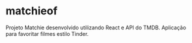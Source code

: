 # matchieof
 Projeto Matchie desenvolvido utilizando React e API do TMDB. Aplicação para favoritar filmes estilo Tinder.
